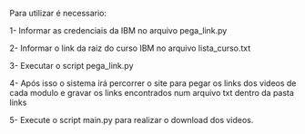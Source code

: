 Para utilizar é necessario:

1- Informar as credenciais da IBM no arquivo pega_link.py

2- Informar o link da raiz do curso IBM no arquivo lista_curso.txt

3- Executar o script pega_link.py

4- Após isso o sistema irá percorrer o site para pegar os links dos videos de cada modulo 
e gravar os links encontrados num arquivo txt 
dentro da pasta links

5- Execute o script main.py para realizar o download dos videos.



